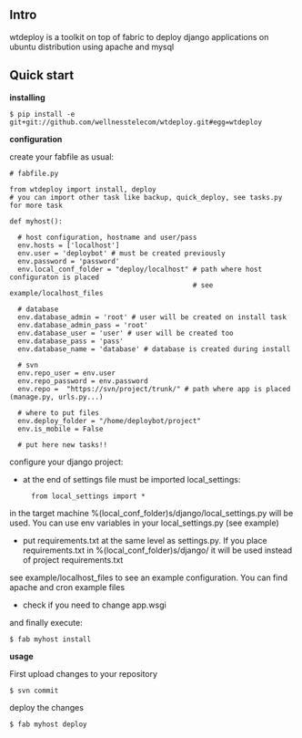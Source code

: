 

Intro
-----
wtdeploy is a toolkit on top of fabric to deploy django applications on ubuntu distribution using apache and mysql

Quick start
-----------

**installing**

    $ pip install -e git+git://github.com/wellnesstelecom/wtdeploy.git#egg=wtdeploy


**configuration**

create your fabfile as usual:

    # fabfile.py
 
    from wtdeploy import install, deploy
    # you can import other task like backup, quick_deploy, see tasks.py for more task

    def myhost():

      # host configuration, hostname and user/pass
      env.hosts = ['localhost']
      env.user = 'deploybot' # must be created previously
      env.password = 'password' 
      env.local_conf_folder = "deploy/localhost" # path where host configuraton is placed
                                                 # see example/localhost_files

      # database
      env.database_admin = 'root' # user will be created on install task
      env.database_admin_pass = 'root' 
      env.database_user = 'user' # user will be created too
      env.database_pass = 'pass'
      env.database_name = 'database' # database is created during install

      # svn 
      env.repo_user = env.user
      env.repo_password = env.password
      env.repo =  "https://svn/project/trunk/" # path where app is placed (manage.py, urls.py...)

      # where to put files
      env.deploy_folder = "/home/deploybot/project"
      env.is_mobile = False

      # put here new tasks!!

configure your django project:
    
- at the end of settings file must be imported local_settings:
        
        from local_settings import *

in the target machine %(local_conf_folder)s/django/local_settings.py will be used. You can use env variables in your local_settings.py (see example)

- put requirements.txt at the same level as settings.py. If you place requirements.txt in %(local_conf_folder)s/django/ it will be used instead of project requirements.txt

see example/localhost_files to see an example configuration. You can find apache and cron example files

- check if you need to change app.wsgi 
    

and finally execute:

    $ fab myhost install

**usage**

First upload changes to your repository

    $ svn commit

deploy the changes

    $ fab myhost deploy



